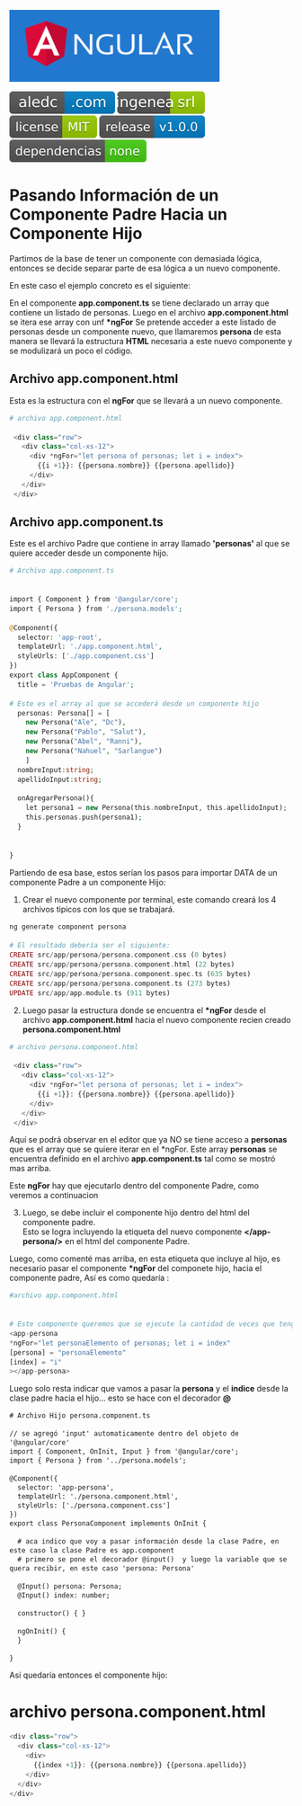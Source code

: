 ![Angular](https://github.com/aledc7/Angular/blob/master/resources/angular.png?raw=true)


[![aledc.tk](https://github.com/aledc7/Scrum-Certification/blob/master/recursos/aledc.com.svg)](https://aledc.tk)
[![ingenea.com.ar](https://github.com/aledc7/Scrum-Certification/blob/master/recursos/ingenea.svg)](http://ingenea.com.ar)
[![License](https://github.com/aledc7/Scrum-Certification/blob/master/recursos/mit-license.svg)](https://aledc.com)
[![GitHub release](https://github.com/aledc7/Scrum-Certification/blob/master/recursos/release.svg)](https://aledc.com)
[![Dependencies](https://github.com/aledc7/Scrum-Certification/blob/master/recursos/dependencias-none.svg)](https://aledc.com)


# Pasando Información de un Componente Padre Hacia un Componente Hijo



Partimos de la base de tener un componente con demasiada lógica, entonces se decide separar parte de esa lógica a un nuevo componente.


En este caso el ejemplo concreto es el siguiente:

 En el componente __app.component.ts__ se tiene declarado un array que contiene un listado de personas.
 Luego en el archivo __app.component.html__ se itera ese array con unf __*ngFor__
 Se pretende acceder a este listado de personas desde un componente nuevo, que llamaremos __persona__ de esta manera se llevará la estructura __HTML__ necesaria a este nuevo componente y se modulizará un poco el código.
 
 
 ## Archivo  app.component.html
 
 Esta es la estructura con el __ngFor__ que se llevará a un nuevo componente.
 
 ```php
# archivo app.component.html

  <div class="row">
    <div class="col-xs-12">
      <div *ngFor="let persona of personas; let i = index">
        {{i +1}}: {{persona.nombre}} {{persona.apellido}}
      </div>
    </div>
  </div>
````

## Archivo app.component.ts

Este es el archivo Padre que contiene in array llamado __'personas'__ al que se quiere acceder desde un componente hijo.

```php
# Archivo app.component.ts


import { Component } from '@angular/core';
import { Persona } from './persona.models';

@Component({
  selector: 'app-root',
  templateUrl: './app.component.html',
  styleUrls: ['./app.component.css']
})
export class AppComponent {
  title = 'Pruebas de Angular';

# Este es el array al que se accederá desde un componente hijo
  personas: Persona[] = [
    new Persona("Ale", "Dc"),
    new Persona("Pablo", "Salut"),
    new Persona("Abel", "Ranni"),
    new Persona("Nahuel", "Sarlangue")
    ]
  nombreInput:string;
  apellidoInput:string;

  onAgregarPersona(){
    let persona1 = new Persona(this.nombreInput, this.apellidoInput);
    this.personas.push(persona1);
  }


}
```


Partiendo de esa base, estos serían los pasos para importar DATA de un componente Padre a un componente Hijo: 
 
 
 
 1. Crear el nuevo componente por terminal, este comando creará  los 4 archivos tipicos con los que se trabajará.
 
 
 ```php
 ng generate component persona
 
 # El resultado debería ser el siguiente:
CREATE src/app/persona/persona.component.css (0 bytes)
CREATE src/app/persona/persona.component.html (22 bytes)
CREATE src/app/persona/persona.component.spec.ts (635 bytes)
CREATE src/app/persona/persona.component.ts (273 bytes)
UPDATE src/app/app.module.ts (911 bytes) 
````

2. Luego pasar la estructura donde se encuentra el __*ngFor__ desde el archivo __app.component.html__ hacia el nuevo componente recien creado __persona.component.html__  

 
 ```php
# archivo persona.component.html

  <div class="row">
    <div class="col-xs-12">
      <div *ngFor="let persona of personas; let i = index">
        {{i +1}}: {{persona.nombre}} {{persona.apellido}}
      </div>
    </div>
  </div>
```` 


Aquí se podrá observar en el editor que ya NO se tiene acceso a __personas__ que es el array que se quiere iterar en el *ngFor. Este array __personas__  se encuentra definido en el archivo __app.component.ts__ tal como se mostró mas arriba.

Este __ngFor__ hay que ejecutarlo dentro del componente Padre, como veremos a continuacion


3. Luego, se debe incluir el componente hijo dentro del html del componente padre.  
Esto se logra incluyendo la etiqueta del nuevo componente __<app-persona /></app-persona/>__  en el html del componente Padre.
 
Luego, como comenté mas arriba, en esta etiqueta que incluye al hijo, es necesario  pasar el componente __*ngFor__  del componete hijo, hacia el componente padre,   Así es como quedaría :   


```php
#archivo app.component.html 


# Este componente queremos que se ejecute la cantidad de veces que tengamos en el arreglo de personas.   
<app-persona
*ngFor="let personaElemento of personas; let i = index"
[persona] = "personaElemento"
[index] = "i"
></app-persona>

````



Luego solo resta indicar que vamos a pasar la __persona__ y el __indice__ desde la clase padre hacia el hijo... esto se hace con el decorador __@__   


````
# Archivo Hijo persona.component.ts

// se agregó 'input' automaticamente dentro del objeto de '@angular/core'
import { Component, OnInit, Input } from '@angular/core';
import { Persona } from '../persona.models';

@Component({
  selector: 'app-persona',
  templateUrl: './persona.component.html',
  styleUrls: ['./persona.component.css']
})
export class PersonaComponent implements OnInit {

  # aca indico que voy a pasar información desde la clase Padre, en este caso la clase Padre es app.component
  # primero se pone el decorador @input()  y luego la variable que se quera recibir, en este caso 'persona: Persona'
  
  @Input() persona: Persona;
  @Input() index: number;

  constructor() { }

  ngOnInit() {
  }

}
````


Así quedaría entonces el componente hijo:   

# archivo persona.component.html

```php
<div class="row">
  <div class="col-xs-12">
    <div>
      {{index +1}}: {{persona.nombre}} {{persona.apellido}}
    </div>
  </div>
</div>

````
















